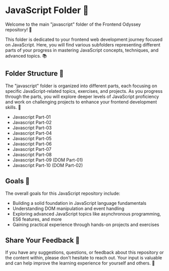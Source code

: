 # JavaScript Folder 🚀

Welcome to the main "javascript" folder of the Frontend Odyssey repository! 🌟

This folder is dedicated to your frontend web development journey focused on JavaScript. Here, you will find various subfolders representing different parts of your progress in mastering JavaScript concepts, techniques, and advanced topics. 📚

## Folder Structure 📂

The "javascript" folder is organized into different parts, each focusing on specific JavaScript-related topics, exercises, and projects. As you progress through the parts, you will explore deeper levels of JavaScript proficiency and work on challenging projects to enhance your frontend development skills. 💪

- Javascript Part-01
- Javascript Part-02
- Javascript Part-03
- Javascript Part-04
- Javascript Part-05
- Javascript Part-06
- Javascript Part-07
- Javascript Part-08
- Javascript Part-09 (DOM Part-01)
- Javascript Part-10 (DOM Part-02)

## Goals 🎯

The overall goals for this JavaScript repository include:

- Building a solid foundation in JavaScript language fundamentals
- Understanding DOM manipulation and event handling
- Exploring advanced JavaScript topics like asynchronous programming, ES6 features, and more
- Gaining practical experience through hands-on projects and exercises

## Share Your Feedback 📣

If you have any suggestions, questions, or feedback about this repository or the content within, please don't hesitate to reach out. Your input is valuable and can help improve the learning experience for yourself and others. 🙌
